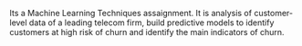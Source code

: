 Its a Machine Learning Techniques assaignment.
It is analysis of customer-level data of a leading telecom firm, build predictive models to identify customers at high risk of churn and identify the main indicators of churn.
